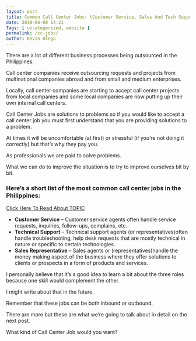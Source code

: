 ```yaml
--- 
layout: post 
title: Common Call Center Jobs: (Customer Service, Sales And Tech Support)
date: 2019-06-08 14:21
Tags: [ uncategorized, website ]
permalink: /cc-jobs/ 
author: Kevin Olega 
--- 
```

There are a lot of different business processes being outsourced in the Philippines. 

Call center companies receive outsourcing requests and projects from multinational companies abroad and from small and medium enterprises.

Locally, call center companies are starting to accept call center projects from local companies and some local companies are now putting up their own internal call centers.

Call Center Jobs are solutions to problems so if you would like to accept a call center job you must first understand that you are providing solutions to a problem. 

At times it will be uncomfortable (at first) or stressful (if you’re not doing it correctly) but that’s why they pay you.

As professionals we are paid to solve problems. 

What we can do to improve the situation is to try to improve ourselves bit by bit.

### Here’s a short list of the most common call center jobs in the Philippines:
[Click Here To Read About TOPIC]()
-   **Customer Service** – Customer service agents often handle service requests, inquiries, follow-ups, complains, etc.
-   **Technical Support** - Technical support agents (or representatives)often handle troubleshooting, help desk requests that are mostly technical in nature or specific to certain technologies.
-   **Sales Representative** – Sales agents or (representatives)handle the money making aspect of the business where they offer solutions to clients or prospects in a form of products and services.

I personally believe that it’s a good idea to learn a bit about the three roles because one skill would complement the other. 

I might write about that in the future. 

Remember that these jobs can be both inbound or outbound. 

There are more but these are what we’re going to talk about in detail on the next post. 

What kind of Call Center Job would you want?
